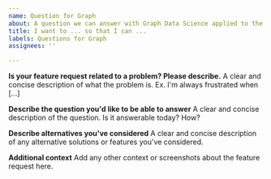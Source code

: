```yaml
---
name: Question for Graph
about: A question we can answer with Graph Data Science applied to the Landscape.
title: I want to ... so that I can ...
labels: Questions for Graph
assignees: ''

---
```


**Is your feature request related to a problem? Please describe.**
A clear and concise description of what the problem is. Ex. I'm always frustrated when [...]

**Describe the question you'd like to be able to answer**
A clear and concise description of the question. Is it answerable today? How?

**Describe alternatives you've considered**
A clear and concise description of any alternative solutions or features you've considered.

**Additional context**
Add any other context or screenshots about the feature request here.

